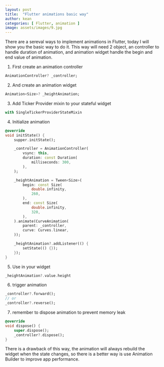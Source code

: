 ```yaml
---
layout: post
title:  "Flutter animations basic way"
author: kean
categories: [ Flutter, animation ]
image: assets/images/9.jpg
---
```

There are a sereval ways to implement animations in Flutter, today I will show you the basic way to do it. This way will need 2 object, an controller to handle duration of animation, and animation widget handle the begin and end value of animation.

1. First create an animation controller
```dart
AnimationController? _controller;
```
2. And create an animation widget
```dart
Animation<Size>? _heightAnimation;
```
3. Add Ticker Provider mixin to your stateful widget
```dart
with SingleTickerProviderStateMixin
```
4. Initialize animation
```dart
@override
void initState() {
    supper.initState();

    _controller = AnimationController(
        vsync: this,
        duration: const Duration(
            milliseconds: 300,
        ),
    );

    _heightAnimation = Tween<Size>(
        begin: const Size(
            double.infinity,
            260,
        ),
        end: const Size(
            double.infinity,
            320,
        ),
    ).animate(CurveAnimation(
        parent: _controller,
        curve: Curves.linear,
    ));

    _heightAnimation?.addListener(() {
        setState(() {});
    });
}
```
5. Use in your widget
```dart
_heightAnimation?.value.height
```
6. trigger animation
```dart
_controller?.forward();
// or
_controller?.reverse();
```
7. remember to dispose animation to prevent memory leak
```dart
@override
void dispose() {
    super.dispose();
    _controller?.dispose();
}
```

There is a drawback of this way, the animation will always rebuild the widget when the state changes, so there is a better way is use Animation Builder to improve app performance.